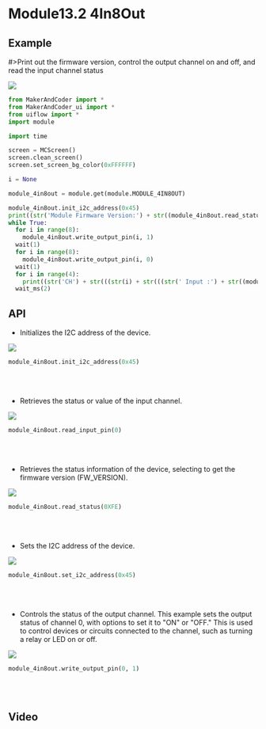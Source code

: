# Module13.2 4In8Out

## Example

#>Print out the firmware version, control the output channel on and off, and read the input channel status


<img class="blockly_svg" src="https://makerandcoder.com/MCLab/blockly/modules/4in8out/uiflow_block_4in8out_demo4.svg">

```python
from MakerAndCoder import *
from MakerAndCoder_ui import *
from uiflow import *
import module

import time

screen = MCScreen()
screen.clean_screen()
screen.set_screen_bg_color(0xFFFFFF)

i = None

module_4in8out = module.get(module.MODULE_4IN8OUT)

module_4in8out.init_i2c_address(0x45)
print((str('Module Firmware Version:') + str((module_4in8out.read_status(0XFE)))))
while True:
  for i in range(8):
    module_4in8out.write_output_pin(i, 1)
  wait(1)
  for i in range(8):
    module_4in8out.write_output_pin(i, 0)
  wait(1)
  for i in range(4):
    print((str('CH') + str(((str(i) + str(((str(' Input :') + str((module_4in8out.read_input_pin(i)))))))))))
  wait_ms(2)
```

## API
- Initializes the I2C address of the device.
<img class="blockly_svg" src="https://makerandcoder.com/MCLab/blockly/modules/4in8out/uiflow_block_module_4in8out_init.svg">

```python
module_4in8out.init_i2c_address(0x45)
```

<br><br>
- Retrieves the status or value of the input channel.
<img class="blockly_svg" src="https://makerandcoder.com/MCLab/blockly/modules/4in8out/uiflow_block_module_4in8out_read_pin.svg">

```python
module_4in8out.read_input_pin(0)
```

<br><br>
- Retrieves the status information of the device, selecting to get the firmware version (FW_VERSION).
<img class="blockly_svg" src="https://makerandcoder.com/MCLab/blockly/modules/4in8out/uiflow_block_module_4in8out_read_status.svg">

```python
module_4in8out.read_status(0XFE)
```

<br><br>
- Sets the I2C address of the device.
<img class="blockly_svg" src="https://makerandcoder.com/MCLab/blockly/modules/4in8out/uiflow_block_module_4in8out_set_address.svg">

```python
module_4in8out.set_i2c_address(0x45)
```

<br><br>
- Controls the status of the output channel. This example sets the output status of channel 0, with options to set it to "ON" or "OFF." This is used to control devices or circuits connected to the channel, such as turning a relay or LED on or off.
<img class="blockly_svg" src="https://makerandcoder.com/MCLab/blockly/modules/4in8out/uiflow_block_module_4in8out_write_pin.svg">

```python
module_4in8out.write_output_pin(0, 1)
```


<br><br>
## Video

<TabPanel>
  <template #tab-Bilibili>
      <div class="video-iframe">
        <iframe src="//player.bilibili.com/player.html?isOutside=true&aid=113580544361157&bvid=BV1yA6PYZEZQ&cid=27134460306&p=1&autoplay=0" scrolling="no" border="0" frameborder="no" framespacing="0" allowfullscreen="true"></iframe>
      </div>
  </template>
  <template #tab-Youtube>
      <div class="video-iframe">
        <iframe width="560" height="315" src="https://www.youtube.com/embed/g28O_zxvCm0?si=UlJ9RH5BKMrTwTe6" title="YouTube video player" frameborder="0" allow="accelerometer; autoplay; clipboard-write; encrypted-media; gyroscope; picture-in-picture; web-share" referrerpolicy="strict-origin-when-cross-origin" allowfullscreen></iframe>
      </div>
  </template>
</TabPanel>
